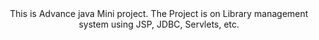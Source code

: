 <header>
This is Advance java Mini project.
The Project is on Library management system using JSP, JDBC, Servlets, etc.
</header>
